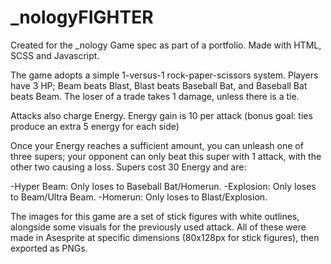 # _nologyFIGHTER
Created for the _nology Game spec as part of a portfolio. Made with HTML, SCSS and Javascript.

The game adopts a simple 1-versus-1 rock-paper-scissors system. Players have 3 HP; Beam beats Blast, Blast beats Baseball Bat, and Baseball Bat beats Beam. The loser of a trade takes 1 damage, unless there is a tie.

Attacks also charge Energy. Energy gain is 10 per attack (bonus goal: ties produce an extra 5 energy for each side)

Once your Energy reaches a sufficient amount, you can unleash one of three supers; your opponent can only beat this super with 1 attack, with the other two causing a loss. Supers cost 30 Energy and are:

-Hyper Beam: Only loses to Baseball Bat/Homerun. 
-Explosion: Only loses to Beam/Ultra Beam. 
-Homerun: Only loses to Blast/Explosion.

The images for this game are a set of stick figures with white outlines, alongside some visuals for the previously used attack. All of these were made in Asesprite at specific dimensions (80x128px for stick figures), then exported as PNGs.